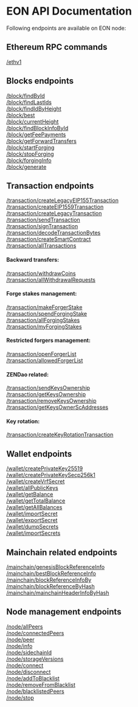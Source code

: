 # EON API Documentation

Following endpoints are available on EON node:


## Ethereum RPC commands

[/ethv1](/doc/api/ethv1/index.md)

## Blocks endpoints 
[/block/findById](/doc/api/block/findById.md)\
[/block/findLastIds](/doc/api/block/findLastIds.md)\
[/block/findIdByHeight](/doc/api/block/findIdByHeight.md)\
[/block/best](/doc/api/block/best.md)\
[/block/currentHeight](/doc/api/block/currentHeight.md)\
[/block/findBlockInfoById](/doc/api/block/findBlockInfoById.md)\
[/block/getFeePayments](/doc/api/block/getFeePayments.md)\
[/block/getForwardTransfers](/doc/api/block/getForwardTransfers.md)\
[/block/startForging](/doc/api/block/startForging.md)\
[/block/stopForging](/doc/api/block/stopForging.md)\
[/block/forgingInfo](/doc/api/block/forgingInfo.md)\
[/block/generate](/doc/api/block/generate.md)

## Transaction endpoints 


[/transaction/createLegacyEIP155Transaction](/doc/api/transaction/createLegacyEIP155Transaction.md)\
[/transaction/createEIP1559Transaction](/doc/api/transaction/createEIP1559Transaction.md)\
[/transaction/createLegacyTransaction](/doc/api/transaction/createLegacyTransaction.md)\
[/transaction/sendTransaction](/doc/api/transaction/sendTransaction.md)\
[/transaction/signTransaction](/doc/api/transaction/signTransaction.md)\
[/transaction/decodeTransactionBytes](/doc/api/transaction/decodeTransactionBytes.md)\
[/transaction/createSmartContract](/doc/api/transaction/createSmartContract.md)\
[/transaction/allTransactions](/doc/api/transaction/allTransactions.md)

#### Backward transfers:

[/transaction/withdrawCoins](/doc/api/transaction/withdrawCoins.md)\
[/transaction/allWithdrawalRequests](/doc/api/transaction/allWithdrawalRequests.md)

#### Forge stakes management:

[/transaction/makeForgerStake](/doc/api/transaction/makeForgerStake.md)\
[/transaction/spendForgingStake](/doc/api/transaction/spendForgingStake.md)\
[/transaction/allForgingStakes](/doc/api/transaction/allForgingStakes.md)\
[/transaction/myForgingStakes](/doc/api/transaction/myForgingStakes.md)

#### Restricted forgers management:

[/transaction/openForgerList](/doc/api/transaction/openForgerList.md)\
[/transaction/allowedForgerList](/doc/api/transaction/allowedForgerList.md)

#### ZENDao related:

[/transaction/sendKeysOwnership](/doc/api/transaction/sendKeysOwnership.md)\
[/transaction/getKeysOwnership](/doc/api/transaction/getKeysOwnership.md)\
[/transaction/removeKeysOwnership](/doc/api/transaction/removeKeysOwnership.md)\
[/transaction/getKeysOwnerScAddresses](/doc/api/transaction/getKeysOwnerScAddresses.md)

#### Key rotation:

[/transaction/createKeyRotationTransaction](/doc/api/transaction/createKeyRotationTransaction.md) 

## Wallet endpoints

[/wallet/createPrivateKey25519](/doc/api/wallet/createPrivateKey25519.md)\
[/wallet/createPrivateKeySecp256k1](/doc/api/wallet/createPrivateKeySecp256k1.md)\
[/wallet/createVrfSecret](/doc/api/wallet/createVrfSecret.md)\
[/wallet/allPublicKeys](/doc/api/wallet/allPublicKeys.md)\
[/wallet/getBalance](/doc/api/wallet/getBalance.md)\
[/wallet/getTotalBalance](/doc/api/wallet/getTotalBalance.md)\
[/wallet/getAllBalances](/doc/api/wallet/getAllBalances.md)\
[/wallet/importSecret](/doc/api/wallet/importSecret.md)\
[/wallet/exportSecret](/doc/api/wallet/exportSecret.md)\
[/wallet/dumpSecrets](/doc/api/wallet/dumpSecrets.md)\
[/wallet/importSecrets](/doc/api/wallet/importSecrets.md) 

## Mainchain related endpoints
[/mainchain/genesisBlockReferenceInfo](/doc/api/mainchain/genesisBlockReferenceInfo.md)\
[/mainchain/bestBlockReferenceInfo](/doc/api/mainchain/bestBlockReferenceInfo.md)\
[/mainchain/blockReferenceInfoBy](/doc/api/mainchain/blockReferenceInfoBy.md)\
[/mainchain/blockReferenceByHash](/doc/api/mainchain/blockReferenceByHash.md)\
[/mainchain/mainchainHeaderInfoByHash](/doc/api/mainchain/mainchainHeaderInfoByHash.md)

## Node management endpoints

[/node/allPeers](/doc/api/node/allPeers.md)\
[/node/connectedPeers](/doc/api/node/connectedPeers.md)\
[/node/peer](/doc/api/node/peer.md)\
[/node/info](/doc/api/node/info.md)\
[/node/sidechainId](/doc/api/sidechainId/sidechainId.md)\
[/node/storageVersions](/doc/api/node/storageVersions.md)\
[/node/connect](/doc/api/node/connect.md)\
[/node/disconnect](/doc/api/node/disconnect.md)\
[/node/addToBlacklist](/doc/api/node/addToBlacklist.md)\
[/node/removeFromBlacklist](/doc/api/node/removeFromBlacklist.md)\
[/node/blacklistedPeers](/doc/api/node/blacklistedPeers.md)\
[/node/stop](/doc/api/node/stop.md)

